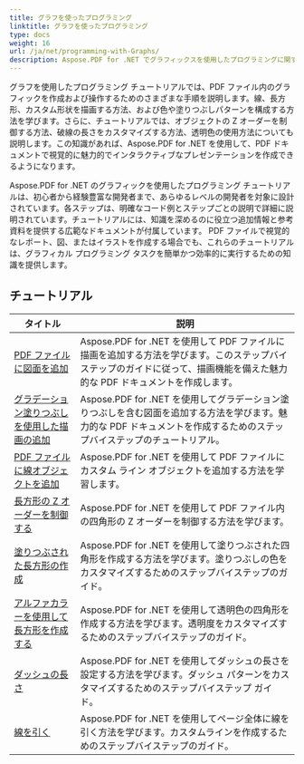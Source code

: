 ```yaml
---
title: グラフを使ったプログラミング
linktitle: グラフを使ったプログラミング
type: docs
weight: 16
url: /ja/net/programming-with-Graphs/
description: Aspose.PDF for .NET でグラフィックスを使用したプログラミングに関するチュートリアルを検索してください。 PDF ドキュメント内のグラフィックを作成およびカスタマイズする方法を学びます。
---
```

グラフを使用したプログラミング チュートリアルでは、PDF ファイル内のグラフィックを作成および操作するためのさまざまな手順を説明します。線、長方形、カスタム形状を描画する方法、および色や塗りつぶしパターンを構成する方法を学びます。さらに、チュートリアルでは、オブジェクトの Z オーダーを制御する方法、破線の長さをカスタマイズする方法、透明色の使用方法についても説明します。この知識があれば、Aspose.PDF for .NET を使用して、PDF ドキュメントで視覚的に魅力的でインタラクティブなプレゼンテーションを作成できるようになります。

Aspose.PDF for .NET のグラフィックを使用したプログラミング チュートリアルは、初心者から経験豊富な開発者まで、あらゆるレベルの開発者を対象に設計されています。各ステップは、明確なコード例とステップごとの説明で詳細に説明されています。チュートリアルには、知識を深めるのに役立つ追加情報と参考資料を提供する広範なドキュメントが付属しています。 PDF ファイルで視覚的なレポート、図、またはイラストを作成する場合でも、これらのチュートリアルは、グラフィカル プログラミング タスクを簡単かつ効率的に実行するための知識を提供します。

## チュートリアル
| タイトル | 説明 |
| --- | --- | 
| [PDF ファイルに図面を追加](./add-drawing/) | Aspose.PDF for .NET を使用して PDF ファイルに描画を追加する方法を学びます。このステップバイステップのガイドに従って、描画機能を備えた魅力的な PDF ドキュメントを作成します。 |  
| [グラデーション塗りつぶしを使用した描画の追加](./add-drawing-with-gradient-fill/) | Aspose.PDF for .NET を使用してグラデーション塗りつぶしを含む図面を追加する方法を学びます。魅力的な PDF ドキュメントを作成するためのステップバイステップのチュートリアル。 |  
| [PDF ファイルに線オブジェクトを追加](./add-line-object/) | Aspose.PDF for .NET を使用して PDF ファイルにカスタム ライン オブジェクトを追加する方法を学習します。 |  
| [長方形の Z オーダーを制御する](./control-rectangle-z-order/) | Aspose.PDF for .NET を使用して PDF ファイル内の四角形の Z オーダーを制御する方法を学びます。  |  
| [塗りつぶされた長方形の作成](./create-filled-rectangle/) | Aspose.PDF for .NET を使用して塗りつぶされた四角形を作成する方法を学びます。塗りつぶしの色をカスタマイズするためのステップバイステップのガイド。 |  
| [アルファカラーを使用して長方形を作成する](./create-rectangle-with-alpha-color/) | Aspose.PDF for .NET を使用して透明色の四角形を作成する方法を学びます。透明度をカスタマイズするためのステップバイステップのガイド。 |  
| [ダッシュの長さ](./dash-length/) | Aspose.PDF for .NET を使用してダッシュの長さを設定する方法を学びます。ダッシュ パターンをカスタマイズするためのステップバイステップ ガイド。 |  
| [線を引く](./drawing-line/) | Aspose.PDF for .NET を使用してページ全体に線を引く方法を学びます。カスタムラインを作成するためのステップバイステップのガイド。 |  